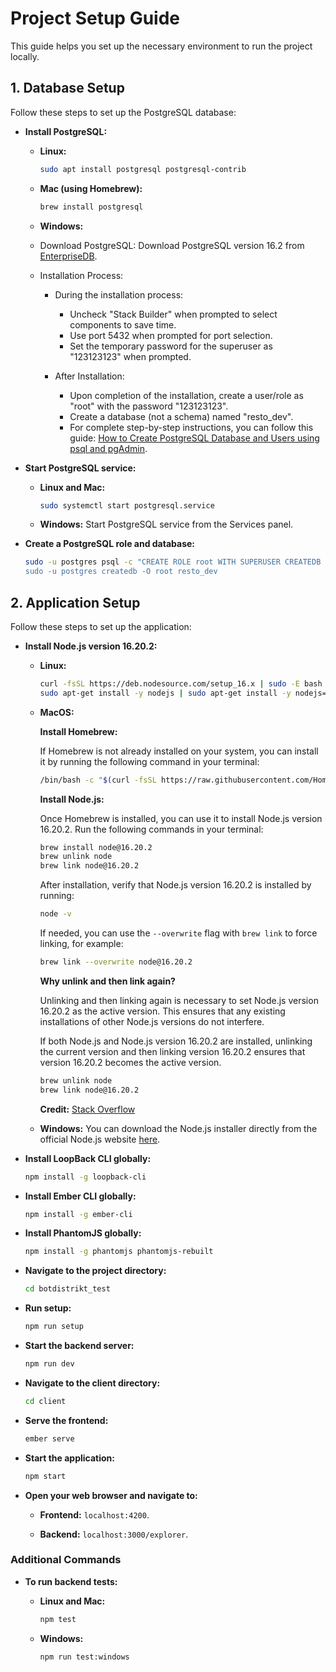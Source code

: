 # Project Setup Guide

This guide helps you set up the necessary environment to run the project locally.

## 1. Database Setup

Follow these steps to set up the PostgreSQL database:

- **Install PostgreSQL:**

  - **Linux:**

    ```bash
    sudo apt install postgresql postgresql-contrib
    ```

  - **Mac (using Homebrew):**

    ```bash
    brew install postgresql
    ```

  - **Windows:**
  - Download PostgreSQL:
    Download PostgreSQL version 16.2 from [EnterpriseDB](https://www.enterprisedb.com/downloads/postgres-postgresql-downloads).

  - Installation Process:

    - During the installation process:

      - Uncheck "Stack Builder" when prompted to select components to save time.
      - Use port 5432 when prompted for port selection.
      - Set the temporary password for the superuser as "123123123" when prompted.

    - After Installation:
      - Upon completion of the installation, create a user/role as "root" with the password "123123123".
      - Create a database (not a schema) named "resto_dev".
      - For complete step-by-step instructions, you can follow this guide: [How to Create PostgreSQL Database and Users using psql and pgAdmin](https://www.enterprisedb.com/postgres-tutorials/how-create-postgresql-database-and-users-using-psql-and-pgadmin).

- **Start PostgreSQL service:**

  - **Linux and Mac:**

    ```bash
    sudo systemctl start postgresql.service
    ```

  - **Windows:**
    Start PostgreSQL service from the Services panel.

- **Create a PostgreSQL role and database:**
  ```bash
  sudo -u postgres psql -c "CREATE ROLE root WITH SUPERUSER CREATEDB CREATEROLE PASSWORD '123123123';”
  sudo -u postgres createdb -O root resto_dev
  ```

## 2. Application Setup

Follow these steps to set up the application:

- **Install Node.js version 16.20.2:**

  - **Linux:**

    ```bash
    curl -fsSL https://deb.nodesource.com/setup_16.x | sudo -E bash -
    sudo apt-get install -y nodejs | sudo apt-get install -y nodejs=16.20.2
    ```

  - **MacOS:**

    **Install Homebrew:**

    If Homebrew is not already installed on your system, you can install it by running the following command in your terminal:

    ```bash
    /bin/bash -c "$(curl -fsSL https://raw.githubusercontent.com/Homebrew/install/HEAD/install.sh)"
    ```

    **Install Node.js:**

    Once Homebrew is installed, you can use it to install Node.js version 16.20.2. Run the following commands in your terminal:

    ```bash
    brew install node@16.20.2
    brew unlink node
    brew link node@16.20.2
    ```

    After installation, verify that Node.js version 16.20.2 is installed by running:

    ```bash
    node -v
    ```

    If needed, you can use the `--overwrite` flag with `brew link` to force linking, for example:

    ```bash
    brew link --overwrite node@16.20.2
    ```

    **Why unlink and then link again?**

    Unlinking and then linking again is necessary to set Node.js version 16.20.2 as the active version. This ensures that any existing installations of other Node.js versions do not interfere.

    If both Node.js and Node.js version 16.20.2 are installed, unlinking the current version and then linking version 16.20.2 ensures that version 16.20.2 becomes the active version.

    ```bash
    brew unlink node
    brew link node@16.20.2
    ```

    **Credit:** [Stack Overflow](https://stackoverflow.com/a/67529751)

  - **Windows:**
    You can download the Node.js installer directly from the official Node.js website [here](https://nodejs.org/dist/v16.20.2/node-v16.20.2-x64.msi).

- **Install LoopBack CLI globally:**

  ```bash
  npm install -g loopback-cli
  ```

- **Install Ember CLI globally:**

  ```bash
  npm install -g ember-cli
  ```

- **Install PhantomJS globally:**

  ```bash
  npm install -g phantomjs phantomjs-rebuilt
  ```

- **Navigate to the project directory:**

  ```bash
  cd botdistrikt_test
  ```

- **Run setup:**

  ```bash
  npm run setup
  ```

- **Start the backend server:**

  ```bash
  npm run dev
  ```

- **Navigate to the client directory:**

  ```bash
  cd client
  ```

- **Serve the frontend:**

  ```bash
  ember serve
  ```

- **Start the application:**

  ```bash
  npm start
  ```

- **Open your web browser and navigate to:**

  - **Frontend:**
    `localhost:4200`.

  - **Backend:**
    `localhost:3000/explorer`.

### Additional Commands

- **To run backend tests:**

  - **Linux and Mac:**

    ```bash
    npm test
    ```

  - **Windows:**
    ```bash
    npm run test:windows
    ```
